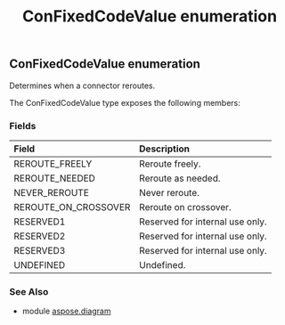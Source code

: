﻿---
title: ConFixedCodeValue enumeration
second_title: Aspose.Diagram for Python via .NET API References
description: 
type: docs
weight: 2710
url: /python-net/aspose.diagram/confixedcodevalue/
is_root: false
---

## ConFixedCodeValue enumeration

Determines when a connector reroutes.



The ConFixedCodeValue type exposes the following members:

### Fields
| Field | Description |
| :- | :- |
| REROUTE_FREELY | Reroute freely. |
| REROUTE_NEEDED | Reroute as needed. |
| NEVER_REROUTE | Never reroute. |
| REROUTE_ON_CROSSOVER | Reroute on crossover. |
| RESERVED1 | Reserved for internal use only. |
| RESERVED2 | Reserved for internal use only. |
| RESERVED3 | Reserved for internal use only. |
| UNDEFINED | Undefined. |


### See Also

* module [aspose.diagram](../)
